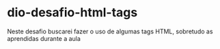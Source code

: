 # dio-desafio-html-tags
Neste desafio buscarei fazer o uso de algumas tags HTML, sobretudo as aprendidas durante a aula
